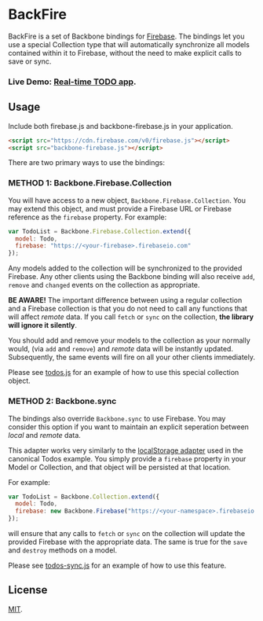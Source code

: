 BackFire
========
BackFire is a set of Backbone bindings for [Firebase](http://www.firebase.com/?utm_medium=web&utm_source=backfire).
The bindings let you use a special Collection type that will automatically
synchronize all models contained within it to Firebase, without the need
to make explicit calls to save or sync.

### Live Demo: <a target="_blank" href="http://firebase.github.com/backfire">Real-time TODO app</a>.

Usage
-----
Include both firebase.js and backbone-firebase.js in your application.

```html
<script src="https://cdn.firebase.com/v0/firebase.js"></script>
<script src="backbone-firebase.js"></script>
```

There are two primary ways to use the bindings:

### METHOD 1: Backbone.Firebase.Collection

You will have access to a new object, `Backbone.Firebase.Collection`. You
may extend this object, and must provide a Firebase URL or Firebase reference as the
`firebase` property. For example:

```js
var TodoList = Backbone.Firebase.Collection.extend({
  model: Todo,
  firebase: "https://<your-firebase>.firebaseio.com"
});
```

Any models added to the collection will be synchronized to the provided
Firebase. Any other clients using the Backbone binding will also receive
`add`, `remove` and `changed` events on the collection as appropriate.

**BE AWARE!** The important difference between using a regular collection and
a Firebase collection is that you do not need to call any functions that will
affect _remote_ data. If you call `fetch` or `sync` on the collection, **the
library will ignore it silently**.

You should add and remove your models to the collection as your normally would,
(via `add` and `remove`) and _remote_ data will be instantly updated.
Subsequently, the same events will fire on all your other clients immediately.

Please see [todos.js](https://github.com/firebase/backfire/blob/gh-pages/todos.js)
for an example of how to use this special collection object.

### METHOD 2: Backbone.sync

The bindings also override `Backbone.sync` to use Firebase. You may consider
this option if you want to maintain an explicit seperation between _local_ and
_remote_ data.

This adapter works very similarly to the
[localStorage adapter](http://documentcloud.github.com/backbone/docs/backbone-localstorage.html)
used in the canonical Todos example. You simply provide a `firebase` property
in your Model or Collection, and that object will be persisted at that location.

For example:

```js
var TodoList = Backbone.Collection.extend({
  model: Todo,
  firebase: new Backbone.Firebase("https://<your-namespace>.firebaseio.com")
});
```

will ensure that any calls to `fetch` or `sync` on the collection will update
the provided Firebase with the appropriate data. The same is true for the
`save` and `destroy` methods on a model.

Please see [todos-sync.js](https://github.com/firebase/backfire/blob/gh-pages/todos-sync.js)
for an example of how to use this feature.

License
-------
[MIT](http://firebase.mit-license.org).
